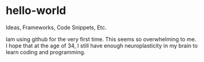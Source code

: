 # hello-world
Ideas, Frameworks, Code Snippets, Etc.

Iam using github for the very first time. This seems so overwhelming to me. I hope that at the age of 34, I still have enough  neuroplasticity in my brain to learn coding and programming. 
